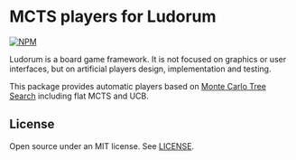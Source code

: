 ﻿MCTS players for Ludorum
========================

[![NPM](https://nodei.co/npm/@ludorum/players-montecarlo.png?mini=true)](https://www.npmjs.com/package/@ludorum/players-montecarlo)

Ludorum is a board game framework. It is not focused on graphics or user interfaces, but on artificial players design, implementation and testing.

This package provides automatic players based on [Monte Carlo Tree Search](http://en.wikipedia.org/wiki/Monte-Carlo_tree_search) including flat MCTS and UCB.

## License

Open source under an MIT license. See [LICENSE](LICENSE.md).